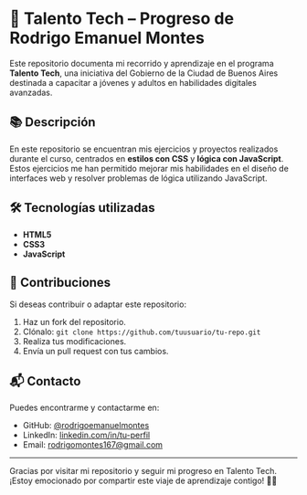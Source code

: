 # 🚀 Talento Tech – Progreso de Rodrigo Emanuel Montes

Este repositorio documenta mi recorrido y aprendizaje en el programa **Talento Tech**, una iniciativa del Gobierno de la Ciudad de Buenos Aires destinada a capacitar a jóvenes y adultos en habilidades digitales avanzadas.

## 📚 Descripción

En este repositorio se encuentran mis ejercicios y proyectos realizados durante el curso, centrados en **estilos con CSS** y **lógica con JavaScript**. Estos ejercicios me han permitido mejorar mis habilidades en el diseño de interfaces web y resolver problemas de lógica utilizando JavaScript.

## 🛠️ Tecnologías utilizadas

- **HTML5**
- **CSS3**
- **JavaScript**


## 🤝 Contribuciones

Si deseas contribuir o adaptar este repositorio:

1. Haz un fork del repositorio.
2. Clónalo: `git clone https://github.com/tuusuario/tu-repo.git`
3. Realiza tus modificaciones.
4. Envía un pull request con tus cambios.

## 📬 Contacto

Puedes encontrarme y contactarme en:

- GitHub: [@rodrigoemanuelmontes](https://github.com/rodrigoemanuelmontes)
- LinkedIn: [linkedin.com/in/tu-perfil](https://www.linkedin.com/in/rodrigo-montes-95a864153/)
- Email: rodrigomontes167@gmail.com

---

Gracias por visitar mi repositorio y seguir mi progreso en Talento Tech. ¡Estoy emocionado por compartir este viaje de aprendizaje contigo! 👨‍💻
